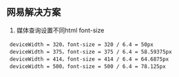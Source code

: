 ## 网易解决方案
 1. 媒体查询设置不同html font-size
 
 ```
  deviceWidth = 320，font-size = 320 / 6.4 = 50px
  deviceWidth = 375，font-size = 375 / 6.4 = 58.59375px
  deviceWidth = 414，font-size = 414 / 6.4 = 64.6875px
  deviceWidth = 500，font-size = 500 / 6.4 = 78.125px

 ```
